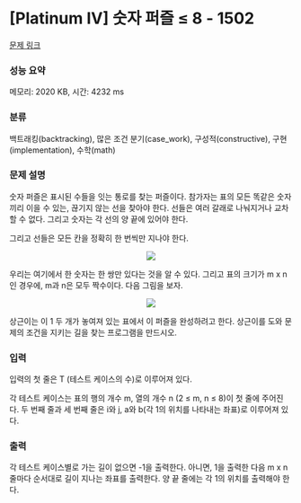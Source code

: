 # [Platinum IV] 숫자 퍼즐 ≤ 8 - 1502 

[문제 링크](https://www.acmicpc.net/problem/1502) 

### 성능 요약

메모리: 2020 KB, 시간: 4232 ms

### 분류

백트래킹(backtracking), 많은 조건 분기(case_work), 구성적(constructive), 구현(implementation), 수학(math)

### 문제 설명

<p>숫자 퍼즐은 표시된 수들을 잇는 통로를 찾는 퍼즐이다. 참가자는 표의 모든 똑같은 숫자끼리 이을 수 있는, 끊기지 않는 선을 찾아야 한다. 선들은 여러 갈래로 나눠지거나 교차할 수 없다. 그리고 숫자는 각 선의 양 끝에 있어야 한다.</p>

<p>그리고 선들은 모든 칸을 정확히 한 번씩만 지나야 한다.</p>

<p style="text-align:center"><img src="https://www.acmicpc.net/userupload/79brue/201502/fe591b75f79cb2aad212d44c6db37b20.png"></p>

<p>우리는 여기에서 한 숫자는 한 쌍만 있다는 것을 알 수 있다. 그리고 표의 크기가 m x n 인 경우에, m과 n은 모두 짝수이다. 다음 그림을 보자.</p>

<p style="text-align:center"><img src="https://www.acmicpc.net/userupload/79brue/201502/2f002a9f83527f3d071a534ba91dc9e3.png"></p>

<p>상근이는 이 1 두 개가 놓여져 있는 표에서 이 퍼즐을 완성하려고 한다. 상근이를 도와 문제의 조건을 지키는 길을 찾는 프로그램을 만드시오.</p>

### 입력 

 <p>입력의 첫 줄은 T (테스트 케이스의 수)로 이루어져 있다.</p>

<p>각 테스트 케이스는 표의 행의 개수 m, 열의 개수 n (2 ≤ m, n ≤ 8)이 첫 줄에 주어진다. 두 번째 줄과 세 번째 줄은 i와 j, a와 b(각 1의 위치를 나타내는 좌표)로 이루어져 있다.</p>

### 출력 

 <p>각 테스트 케이스별로 가는 길이 없으면 -1을 출력한다. 아니면, 1을 출력한 다음 m x n 줄마다 순서대로 길이 지나는 좌표를 출력한다. 양 끝 줄에는 각 1의 위치를 출력해야 한다.</p>

